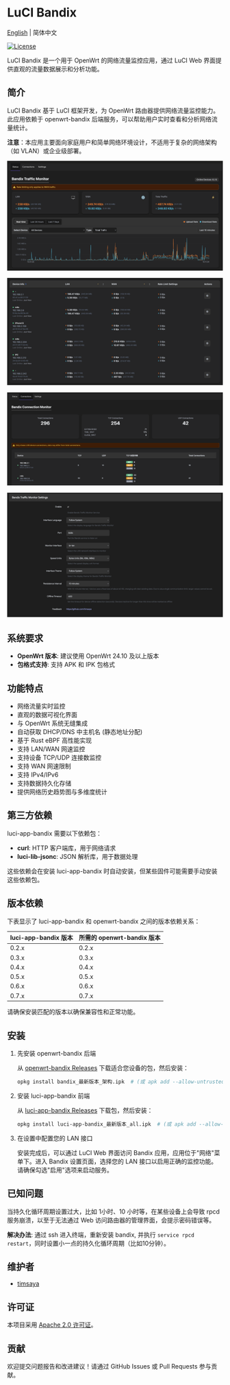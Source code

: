 # LuCI Bandix

[English](README.md) | 简体中文

[![License](https://img.shields.io/badge/License-Apache--2.0-blue.svg)](LICENSE)


LuCI Bandix 是一个用于 OpenWrt 的网络流量监控应用，通过 LuCI Web 界面提供直观的流量数据展示和分析功能。

## 简介

LuCI Bandix 基于 LuCI 框架开发，为 OpenWrt 路由器提供网络流量监控能力。此应用依赖于 openwrt-bandix 后端服务，可以帮助用户实时查看和分析网络流量统计。

**注意**：本应用主要面向家庭用户和简单网络环境设计，不适用于复杂的网络架构（如 VLAN）或企业级部署。

![LuCI Bandix Screenshot](docs/images/index-1.png)

![LuCI Bandix Screenshot](docs/images/index-2.png)

![LuCI Bandix Screenshot](docs/images/connection-1.png)

![LuCI Bandix Screenshot](docs/images/settings.png)


## 系统要求

- **OpenWrt 版本**: 建议使用 OpenWrt 24.10 及以上版本
- **包格式支持**: 支持 APK 和 IPK 包格式




## 功能特点

- 网络流量实时监控
- 直观的数据可视化界面
- 与 OpenWrt 系统无缝集成
- 自动获取 DHCP/DNS 中主机名 (静态地址分配)
- 基于 Rust eBPF 高性能实现
- 支持 LAN/WAN 网速监控
- 支持设备 TCP/UDP 连接数监控
- 支持 WAN 网速限制
- 支持 IPv4/IPv6
- 支持数据持久化存储
- 提供网络历史趋势图与多维度统计


## 第三方依赖

luci-app-bandix 需要以下依赖包：

- **curl**: HTTP 客户端库，用于网络请求
- **luci-lib-jsonc**: JSON 解析库，用于数据处理

这些依赖会在安装 luci-app-bandix 时自动安装，但某些固件可能需要手动安装这些依赖包。


## 版本依赖

下表显示了 luci-app-bandix 和 openwrt-bandix 之间的版本依赖关系：

| luci-app-bandix 版本 | 所需的 openwrt-bandix 版本 |
|---------------------|-------------------------|
| 0.2.x               | 0.2.x                   |
| 0.3.x               | 0.3.x                   |
| 0.4.x               | 0.4.x                   |
| 0.5.x               | 0.5.x                   |
| 0.6.x               | 0.6.x                   |
| 0.7.x               | 0.7.x                   |

请确保安装匹配的版本以确保兼容性和正常功能。

## 安装


1. 先安装 openwrt-bandix 后端

   从 [openwrt-bandix Releases](https://github.com/timsaya/openwrt-bandix/releases) 下载适合您设备的包，然后安装：

   ```bash
   opkg install bandix_最新版本_架构.ipk  # (或 apk add --allow-untrusted bandix_最新版本_架构.apk)
   ```

2. 安装 luci-app-bandix 前端

   从 [luci-app-bandix Releases](https://github.com/timsaya/luci-app-bandix/releases) 下载包，然后安装：

   ```bash
   opkg install luci-app-bandix_最新版本_all.ipk  # (或 apk add --allow-untrusted luci-app-bandix_最新版本_all.apk)
   ```

3. 在设置中配置您的 LAN 接口

   安装完成后，可以通过 LuCI Web 界面访问 Bandix 应用，应用位于"网络"菜单下。进入 Bandix 设置页面，选择您的 LAN 接口以启用正确的监控功能。请确保勾选"启用"选项来启动服务。




## 已知问题

当持久化循环周期设置过大，比如 1小时、10 小时等，在某些设备上会导致 rpcd 服务崩溃，以至于无法通过 Web 访问路由器的管理界面，会提示密码错误等。

**解决办法**: 通过 ssh 进入终端，重新安装 bandix, 并执行 `service rpcd restart`，同时设置小一点的持久化循环周期（比如10分钟）。

## 维护者

- [timsaya](https://github.com/timsaya)

## 许可证

本项目采用 [Apache 2.0 许可证](LICENSE)。

## 贡献

欢迎提交问题报告和改进建议！请通过 GitHub Issues 或 Pull Requests 参与贡献。
